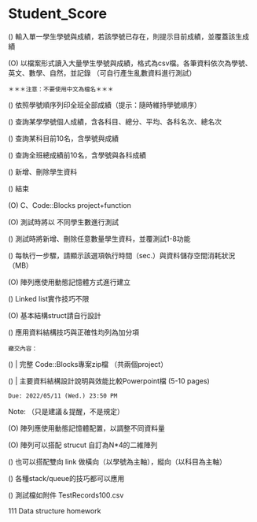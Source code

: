 # Student_Score

()    輸入單一學生學號與成績，若該學號已存在，則提示目前成績，並覆蓋該生成績

(O)    以檔案形式讀入大量學生學號與成績，格式為csv檔。各筆資料依次為學號、英文、數學、自然，並記錄 （可自行產生亂數資料進行測試）

    ＊＊＊注意：不要使用中文為檔名＊＊＊

()    依照學號順序列印全班全部成績（提示：隨時維持學號順序）

()    查詢某學學號個人成績，含各科目、總分、平均、各科名次、總名次

()    查詢某科目前10名，含學號與成績

()    查詢全班總成績前10名，含學號與各科成績

()    新增、刪除學生資料

()    結束


(O)    C、Code::Blocks project+function

(O)    測試時將以 不同學生數進行測試

()    測試時將新增、刪除任意數量學生資料，並覆測試1-8功能

()    每執行一步驟，請顯示該選項執行時間（sec.）與資料儲存空間消耗狀況（MB）

(O)    陣列應使用動態記憶體方式進行建立

()    Linked list實作技巧不限

(O)    基本結構struct請自行設計

()    應用資料結構技巧與正確性均列為加分項

    繳交內容：

()    |  完整 Code::Blocks專案zip檔 （共兩個project）

()    |  主要資料結構設計說明與效能比較Powerpoint檔 (5-10 pages)

    Due: 2022/05/11 (Wed.) 23:50 PM

 Note: （只是建議＆提醒，不是規定）



(O)    陣列應使用動態記憶體配置，以調整不同資料量

(O)    陣列可以搭配  strucut 自訂為N*4的二維陣列 

()    也可以搭配雙向 link 做橫向（以學號為主軸），縱向（以科目為主軸）

()    各種stack/queue的技巧都可以應用

()    測試檔如附件 TestRecords100.csv


111 Data structure homework
